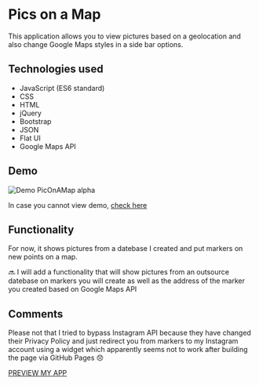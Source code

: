 # Pics on a Map

This application allows you to view pictures based on a geolocation and also change Google Maps styles in a side bar options.

## Technologies used

* JavaScript (ES6 standard)
* CSS
* HTML
* jQuery
* Bootstrap
* JSON
* Flat UI
* Google Maps API

## Demo

![Demo PicOnAMap alpha](https://j.gifs.com/0VMBNN.gif)

In case you cannot view demo, [check here](gif.gif)

## Functionality

For now, it shows pictures from a datebase I created and put markers on new points on a map.

:soon: I will add a functionality that will show pictures from an outsource datebase on markers you will create as well as the address of the marker you created based on Google Maps API

## Comments

Please not that I tried to bypass Instagram API because they have changed their Privacy Policy and just redirect you from markers to my Instagram account using a widget which apparently seems not to work after building the page via GitHub Pages :disappointed:

[PREVIEW MY APP](https://oliwiah.github.io/Pics_On_A_Map/)
